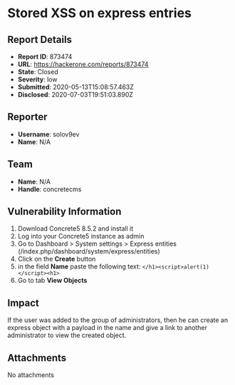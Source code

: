 # Stored XSS on express entries

## Report Details
- **Report ID**: 873474
- **URL**: https://hackerone.com/reports/873474
- **State**: Closed
- **Severity**: low
- **Submitted**: 2020-05-13T15:08:57.463Z
- **Disclosed**: 2020-07-03T19:51:03.890Z

## Reporter
- **Username**: solov9ev
- **Name**: N/A

## Team
- **Name**: N/A
- **Handle**: concretecms

## Vulnerability Information
1. Download Concrete5 8.5.2 and install it
2. Log into your Concrete5 instance as admin
3. Go to Dashboard > System settings > Express entities (/index.php/dashboard/system/express/entities) 
4. Сlick on the **Create** button
5. in the field **Name** paste the following text: `</h1><script>alert(1)</script><h1>`
6. Go to tab **View Objects**

## Impact

If the user was added to the group of administrators, then he can create an express object with a payload in the name and give a link to another administrator to view the created object.

## Attachments
No attachments
